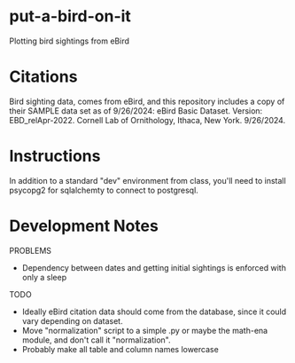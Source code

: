 # put-a-bird-on-it
Plotting bird sightings from eBird

# Citations
Bird sighting data, comes from eBird, and this repository includes a copy of their SAMPLE data set as of 9/26/2024:
eBird Basic Dataset. Version: EBD_relApr-2022. Cornell Lab of Ornithology, Ithaca, New York. 9/26/2024.

# Instructions

In addition to a standard "dev" environment from class, you'll need to install psycopg2 for sqlalchemty to connect to postgresql.

# Development Notes

PROBLEMS
* Dependency between dates and getting initial sightings is enforced with only a sleep

TODO
* Ideally eBird citation data should come from the database, since it could vary depending on dataset.
* Move "normalization" script to a simple .py or maybe the math-ena module, and don't call it "normalization".
* Probably make all table and column names lowercase